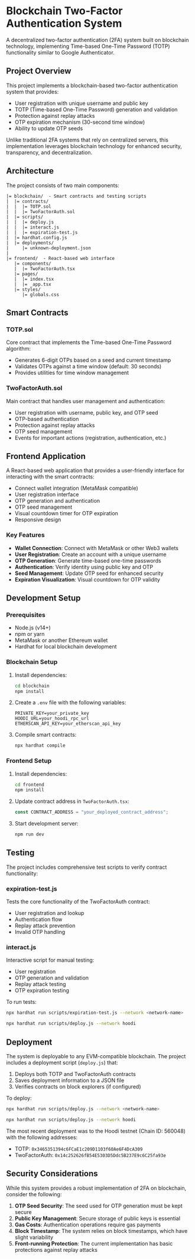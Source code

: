 # Blockchain Two-Factor Authentication System

A decentralized two-factor authentication (2FA) system built on blockchain technology, implementing Time-based One-Time Password (TOTP) functionality similar to Google Authenticator.

## Project Overview

This project implements a blockchain-based two-factor authentication system that provides:

- User registration with unique username and public key
- TOTP (Time-based One-Time Password) generation and validation
- Protection against replay attacks
- OTP expiration mechanism (30-second time window)
- Ability to update OTP seeds

Unlike traditional 2FA systems that rely on centralized servers, this implementation leverages blockchain technology for enhanced security, transparency, and decentralization.

## Architecture

The project consists of two main components:

```
|= blockchain/  - Smart contracts and testing scripts
|  |= contracts/
|  |  |= TOTP.sol
|  |  |= TwoFactorAuth.sol
|  |= scripts/
|  |  |= deploy.js
|  |  |= interact.js
|  |  |= expiration-test.js
|  |= hardhat.config.js
|  |= deployments/
|     |= unknown-deployment.json
|
|= frontend/  - React-based web interface
   |= components/
   |  |= TwoFactorAuth.tsx
   |= pages/
   |  |= index.tsx
   |  |= _app.tsx
   |= styles/
      |= globals.css
```

## Smart Contracts

### TOTP.sol

Core contract that implements the Time-based One-Time Password algorithm:

- Generates 6-digit OTPs based on a seed and current timestamp
- Validates OTPs against a time window (default: 30 seconds)
- Provides utilities for time window management

### TwoFactorAuth.sol

Main contract that handles user management and authentication:

- User registration with username, public key, and OTP seed
- OTP-based authentication
- Protection against replay attacks
- OTP seed management
- Events for important actions (registration, authentication, etc.)

## Frontend Application

A React-based web application that provides a user-friendly interface for interacting with the smart contracts:

- Connect wallet integration (MetaMask compatible)
- User registration interface
- OTP generation and authentication
- OTP seed management
- Visual countdown timer for OTP expiration
- Responsive design

### Key Features

- **Wallet Connection**: Connect with MetaMask or other Web3 wallets
- **User Registration**: Create an account with a unique username
- **OTP Generation**: Generate time-based one-time passwords
- **Authentication**: Verify identity using public key and OTP
- **Seed Management**: Update OTP seed for enhanced security
- **Expiration Visualization**: Visual countdown for OTP validity

## Development Setup

### Prerequisites

- Node.js (v14+)
- npm or yarn
- MetaMask or another Ethereum wallet
- Hardhat for local blockchain development

### Blockchain Setup

1. Install dependencies:
   ```bash
   cd blockchain
   npm install
   ```

2. Create a `.env` file with the following variables:
   ```
   PRIVATE_KEY=your_private_key
   HOODI_URL=your_hoodi_rpc_url
   ETHERSCAN_API_KEY=your_etherscan_api_key
   ```

3. Compile smart contracts:
   ```bash
   npx hardhat compile
   ```

### Frontend Setup

1. Install dependencies:
   ```bash
   cd frontend
   npm install
   ```

2. Update contract address in `TwoFactorAuth.tsx`:
   ```javascript
   const CONTRACT_ADDRESS = "your_deployed_contract_address";
   ```

3. Start development server:
   ```bash
   npm run dev
   ```

## Testing

The project includes comprehensive test scripts to verify contract functionality:

### expiration-test.js

Tests the core functionality of the TwoFactorAuth contract:
- User registration and lookup
- Authentication flow
- Replay attack prevention
- Invalid OTP handling

### interact.js

Interactive script for manual testing:
- User registration
- OTP generation and validation
- Replay attack testing
- OTP expiration testing

To run tests:

```bash
npx hardhat run scripts/expiration-test.js --network <network-name>

npx hardhat run scripts/deploy.js --network hoodi
```

## Deployment

The system is deployable to any EVM-compatible blockchain. The project includes a deployment script (`deploy.js`) that:

1. Deploys both TOTP and TwoFactorAuth contracts
2. Saves deployment information to a JSON file
3. Verifies contracts on block explorers (if configured)

To deploy:

```bash
npx hardhat run scripts/deploy.js --network <network-name>

npx hardhat run scripts/deploy.js --network hoodi
```

The most recent deployment was to the Hoodi testnet (Chain ID: 560048) with the following addresses:
- TOTP: `0x3465351394c6FCaE1c209D1103f60Ae6F4DcA309`
- TwoFactorAuth: `0x14c252626fB54E5303D5Ddc5B237E9c6C25fa93e`

## Security Considerations

While this system provides a robust implementation of 2FA on blockchain, consider the following:

1. **OTP Seed Security**: The seed used for OTP generation must be kept secure
2. **Public Key Management**: Secure storage of public keys is essential
3. **Gas Costs**: Authentication operations require gas payments
4. **Block Timestamp**: The system relies on block timestamps, which have slight variability
5. **Front-running Protection**: The current implementation has basic protections against replay attacks

